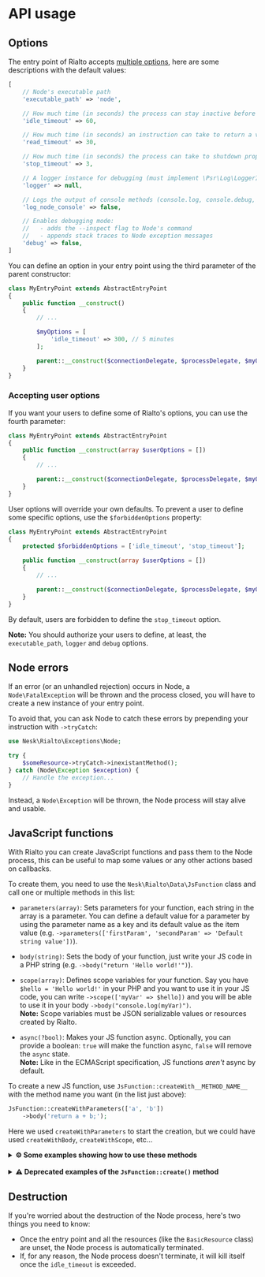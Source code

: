 # API usage

## Options

The entry point of Rialto accepts [multiple options](https://github.com/nesk/rialto/blob/75b5a9464235a597e3ab71ac90246779a40fe145/src/ProcessSupervisor.php#L42-L70), here are some descriptions with the default values:

```php
[
    // Node's executable path
    'executable_path' => 'node',

    // How much time (in seconds) the process can stay inactive before being killed (set to null to disable)
    'idle_timeout' => 60,

    // How much time (in seconds) an instruction can take to return a value (set to null to disable)
    'read_timeout' => 30,

    // How much time (in seconds) the process can take to shutdown properly before being killed
    'stop_timeout' => 3,

    // A logger instance for debugging (must implement \Psr\Log\LoggerInterface)
    'logger' => null,

    // Logs the output of console methods (console.log, console.debug, console.table, etc...) to the PHP logger
    'log_node_console' => false,

    // Enables debugging mode:
    //   - adds the --inspect flag to Node's command
    //   - appends stack traces to Node exception messages
    'debug' => false,
]
```

You can define an option in your entry point using the third parameter of the parent constructor:

```php
class MyEntryPoint extends AbstractEntryPoint
{
    public function __construct()
    {
        // ...

        $myOptions = [
            'idle_timeout' => 300, // 5 minutes
        ];

        parent::__construct($connectionDelegate, $processDelegate, $myOptions);
    }
}
```

### Accepting user options

If you want your users to define some of Rialto's options, you can use the fourth parameter:

```php
class MyEntryPoint extends AbstractEntryPoint
{
    public function __construct(array $userOptions = [])
    {
        // ...

        parent::__construct($connectionDelegate, $processDelegate, $myOptions, $userOptions);
    }
}
```

User options will override your own defaults. To prevent a user to define some specific options, use the `$forbiddenOptions` property:

```php
class MyEntryPoint extends AbstractEntryPoint
{
    protected $forbiddenOptions = ['idle_timeout', 'stop_timeout'];

    public function __construct(array $userOptions = [])
    {
        // ...

        parent::__construct($connectionDelegate, $processDelegate, $myOptions, $userOptions);
    }
}
```

By default, users are forbidden to define the `stop_timeout` option.

**Note:** You should authorize your users to define, at least, the `executable_path`, `logger` and `debug` options.

## Node errors

If an error (or an unhandled rejection) occurs in Node, a `Node\FatalException` will be thrown and the process closed, you will have to create a new instance of your entry point.

To avoid that, you can ask Node to catch these errors by prepending your instruction with `->tryCatch`:

```php
use Nesk\Rialto\Exceptions\Node;

try {
    $someResource->tryCatch->inexistantMethod();
} catch (Node\Exception $exception) {
    // Handle the exception...
}
```

Instead, a `Node\Exception` will be thrown, the Node process will stay alive and usable.

## JavaScript functions

With Rialto you can create JavaScript functions and pass them to the Node process, this can be useful to map some values or any other actions based on callbacks.

To create them, you need to use the `Nesk\Rialto\Data\JsFunction` class and call one or multiple methods in this list:

- `parameters(array)`: Sets parameters for your function, each string in the array is a parameter. You can define a default value for a parameter by using the parameter name as a key and its default value as the item value (e.g. `->parameters(['firstParam', 'secondParam' => 'Default string value'])`).

- `body(string)`: Sets the body of your function, just write your JS code in a PHP string (e.g. `->body("return 'Hello world!'")`).

- `scope(array)`: Defines scope variables for your function. Say you have `$hello = 'Hello world!'` in your PHP and you want to use it in your JS code, you can write `->scope(['myVar' => $hello])` and you will be able to use it in your body `->body("console.log(myVar)")`.
<br> **Note:** Scope variables must be JSON serializable values or resources created by Rialto.

- `async(?bool)`: Makes your JS function async. Optionally, you can provide a boolean: `true` will make the function async, `false` will remove the `async` state.
<br> **Note:** Like in the ECMAScript specification, JS functions _aren't_ async by default.

To create a new JS function, use `JsFunction::createWith__METHOD_NAME__` with the method name you want (in the list just above):

```php
JsFunction::createWithParameters(['a', 'b'])
    ->body('return a + b;');
```

Here we used `createWithParameters` to start the creation, but we could have used `createWithBody`, `createWithScope`, etc…

<details>
<summary><strong>⚙️ Some examples showing how to use these methods</strong></summary> <br>

- A function with a body:

```php
$jsFunction = JsFunction::createWithBody("return process.uptime()");

$someResource->someMethodWithCallback($jsFunction);
```

- A function with parameters and a body:

```php
$jsFunction = JsFunction::createWithParameters(['str', 'str2' => 'Default value!'])
    ->body("return 'This is my string: ' + str");

$someResource->someMethodWithCallback($jsFunction);
```

- A function with parameters, a body, scoped values, and async flag:

```php
$functionScope = ['stringtoPrepend' => 'This is another string: '];

$jsFunction = JsFunction::createWithAsync()
    ->parameters(['str'])
    ->body("return stringToPrepend + str")
    ->scope($functionScope);

$someResource->someMethodWithCallback($jsFunction);
```

</details>

<br>

<details>
<summary><strong>⚠️ Deprecated examples of the <code>JsFunction::create()</code> method</strong></summary> <br>

- A function with a body:

```php
$jsFunction = JsFunction::create("
    return process.uptime();
");

$someResource->someMethodWithCallback($jsFunction);
```

- A function with parameters:

```php
$jsFunction = JsFunction::create(['str', 'str2' => 'Default value!'], "
    return 'This is my string: ' + str;
");

$someResource->someMethodWithCallback($jsFunction);
```

- A function with parameters, a body, and scoped values:

```php
$functionScope = ['stringtoPrepend' => 'This is another string: '];

$jsFunction = JsFunction::create(['str'], "
    return stringToPrepend + str;
", $functionScope);

$someResource->someMethodWithCallback($jsFunction);
```

</details>

## Destruction

If you're worried about the destruction of the Node process, here's two things you need to know:

- Once the entry point and all the resources (like the `BasicResource` class) are unset, the Node process is automatically terminated.
- If, for any reason, the Node process doesn't terminate, it will kill itself once the `idle_timeout` is exceeded.
